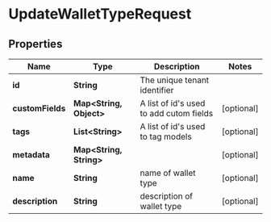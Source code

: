 

# UpdateWalletTypeRequest


## Properties

Name | Type | Description | Notes
------------ | ------------- | ------------- | -------------
**id** | **String** | The unique tenant identifier | 
**customFields** | **Map&lt;String, Object&gt;** | A list of id&#39;s used to add cutom fields |  [optional]
**tags** | **List&lt;String&gt;** | A list of id&#39;s used to tag models |  [optional]
**metadata** | **Map&lt;String, String&gt;** |  |  [optional]
**name** | **String** | name of wallet type |  [optional]
**description** | **String** | description of wallet type |  [optional]



